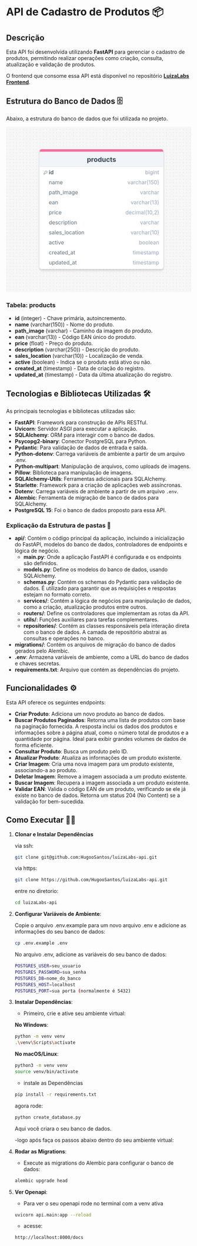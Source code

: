 # API de Cadastro de Produtos 📦

## Descrição

Esta API foi desenvolvida utilizando **FastAPI** para gerenciar o cadastro de produtos, permitindo realizar operações como criação, consulta, atualização e validação de produtos.

O frontend que consome essa API está disponível no repositório [**LuizaLabs Frontend**](https://github.com/HugooSantos/luizaLabs-app).

## Estrutura do Banco de Dados 🗄️

Abaixo, a estrutura do banco de dados que foi utilizada no projeto.

![Estrutura do Banco de Dados](./sql.png)


### Tabela: products

- **id** (integer) - Chave primária, autoincremento.
- **name** (varchar(150)) - Nome do produto.
- **path_image** (varchar) - Caminho da imagem do produto.
- **ean** (varchar(13)) - Código EAN único do produto.
- **price** (float) - Preço do produto.
- **description** (varchar(250)) - Descrição do produto.
- **sales_location** (varchar(10)) - Localização de venda.
- **active** (boolean) - Indica se o produto está ativo ou não.
- **created_at** (timestamp) - Data de criação do registro.
- **updated_at** (timestamp) - Data da última atualização do registro.

## Tecnologias e Bibliotecas Utilizadas 🛠️

As principais tecnologias e bibliotecas utilizadas são:

- **FastAPI**: Framework para construção de APIs RESTful.
- **Uvicorn**: Servidor ASGI para executar a aplicação.
- **SQLAlchemy**: ORM para interagir com o banco de dados.
- **Psycopg2-binary**: Conector PostgreSQL para Python.
- **Pydantic**: Para validação de dados de entrada e saída.
- **Python-dotenv**: Carrega variáveis de ambiente a partir de um arquivo .env.
- **Python-multipart**: Manipulação de arquivos, como uploads de imagens.
- **Pillow**: Biblioteca para manipulação de imagens.
- **SQLAlchemy-Utils**: Ferramentas adicionais para SQLAlchemy.
- **Starlette**: Framework para a criação de aplicações web assíncronas.
- **Dotenv**: Carrega variáveis de ambiente a partir de um arquivo `.env`.
- **Alembic**: Ferramenta de migração de banco de dados para SQLAlchemy.
- **PostgreSQL 15**: Foi o banco de dados proposto para essa API.


### Explicação da Estrutura de pastas 📂

- **api/**: Contém o código principal da aplicação, incluindo a inicialização do FastAPI, modelos do banco de dados, controladores de endpoints e lógica de negócio.
  - **main.py**: Onde a aplicação FastAPI é configurada e os endpoints são definidos.
  - **models.py**: Define os modelos do banco de dados, usando SQLAlchemy.
  - **schemas.py**: Contém os schemas do Pydantic para validação de dados. É utilizado para garantir que as requisições e respostas estejam no formato correto.
  - **services/**: Contém a lógica de negócios para manipulação de dados, como a criação, atualização produtos entre outros.
  - **routers/**: Define os controladores que implementam as rotas da API.
  - **utils/**: Funções auxiliares para tarefas complementares.
  - **repositories/**: Contém as classes responsáveis pela interação direta com o banco de dados. A camada de repositório abstrai as consultas e operações no banco.
- **migrations/**: Contém os arquivos de migração do banco de dados gerados pelo Alembic.
- **.env**: Armazena variáveis de ambiente, como a URL do banco de dados e chaves secretas.  
- **requirements.txt**: Arquivo que contém as dependências do projeto.

## Funcionalidades ⚙️

Esta API oferece os seguintes endpoints:

- **Criar Produto**: Adiciona um novo produto ao banco de dados.
- **Buscar Produtos Paginados**: Retorna uma lista de produtos com base na paginação fornecida. A resposta inclui os dados dos produtos e informações sobre a página atual, como o número total de produtos e a quantidade por página. Ideal para exibir grandes volumes de dados de forma eficiente.
- **Consultar Produto**: Busca um produto pelo ID.
- **Atualizar Produto**: Atualiza as informações de um produto existente.
- **Criar Imagem**: Cria uma nova imagem para um produto existente, associando-a ao produto.
- **Deletar Imagem**: Remove a imagem associada a um produto existente.
- **Buscar Imagem**: Recupera a imagem associada a um produto existente.
- **Validar EAN**: Valida o código EAN de um produto, verificando se ele já existe no banco de dados. Retorna um status 204 (No Content) se a validação for bem-sucedida.

## Como Executar 🏃‍♂️
    
1. **Clonar e Instalar Dependências**
    
    via ssh:
    ```bash
    git clone git@github.com:HugooSantos/luizaLabs-api.git
    ```
    via https:

    ```bash
    git clone https://github.com/HugooSantos/luizaLabs-api.git
    ```
    
    entre no diretorio:

    ```bash
    cd luizaLabs-api
    ```

2. **Configurar Variáveis de Ambiente**: 

   Copie o arquivo .env.example para um novo arquivo .env e adicione as informações do seu banco de dados:
   ```bash
   cp .env.example .env
   ```

   No arquivo .env, adicione as variáveis do seu banco de dados:
   ```bash
   POSTGRES_USER=seu_usuario
   POSTGRES_PASSWORD=sua_senha
   POSTGRES_DB=nome_do_banco
   POSTGRES_HOST=localhost
   POSTGRES_PORT=sua porta (normalmente é 5432) 
   ```

3. **Instalar Dependências**:

   - Primeiro, crie e ative seu ambiente virtual:

    **No Windows**:
    ```bash
    python -m venv venv
    .\venv\Scripts\activate
    ```
    **No macOS/Linux**:
    ```bash
    python3 -m venv venv
    source venv/bin/activate
    ```
    - instale as Dependências

    ```bash
    pip install -r requirements.txt
    ```

    agora rode: 
    ```bash
    python create_database.py
    ```
    
    Aqui você criara o seu banco de dados.

    -logo após faça os passos abaixo dentro do seu ambiente virtual:
  
4. **Rodar as Migrations**: 
   - Execute as migrations do Alembic para configurar o banco de dados:

   ```bash 
   alembic upgrade head
   ```

5. **Ver Openapi**: 
    
   - Para ver o seu openapi rode no terminal com a venv ativa

    ```bash 
    uvicorn api.main:app --reload
    ```
   - acesse:

    ```bash 
    http://localhost:8000/docs
    ```